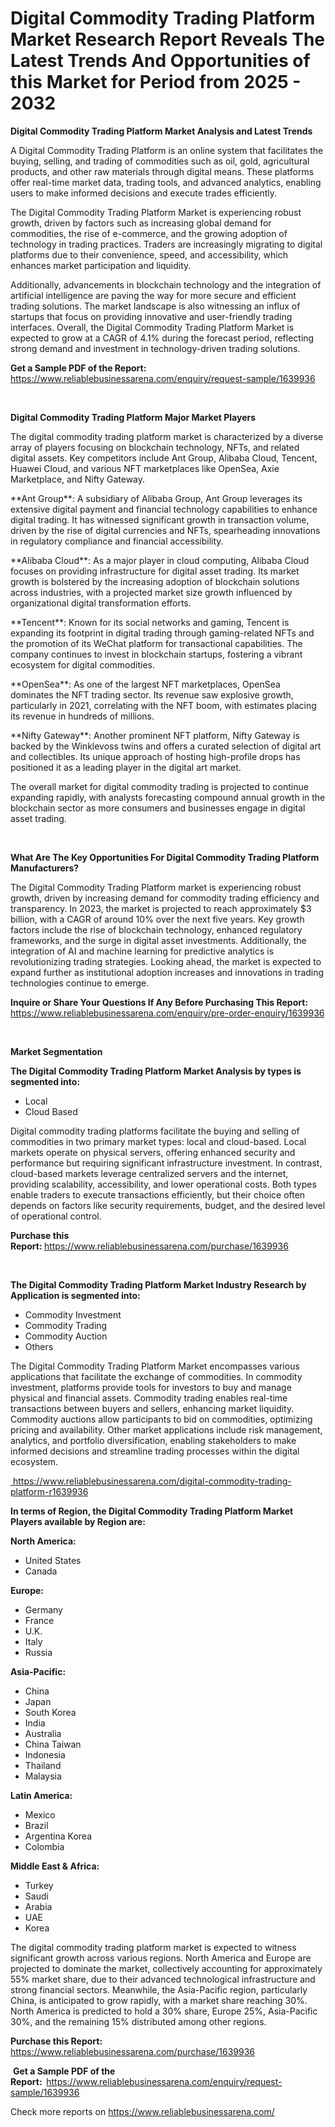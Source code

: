 <p><h1>Digital Commodity Trading Platform Market Research Report Reveals The Latest Trends And Opportunities of this Market for Period from 2025 - 2032</h1></p><p><strong>Digital Commodity Trading Platform Market Analysis and Latest Trends</strong></p>
<p><p>A Digital Commodity Trading Platform is an online system that facilitates the buying, selling, and trading of commodities such as oil, gold, agricultural products, and other raw materials through digital means. These platforms offer real-time market data, trading tools, and advanced analytics, enabling users to make informed decisions and execute trades efficiently. </p><p>The Digital Commodity Trading Platform Market is experiencing robust growth, driven by factors such as increasing global demand for commodities, the rise of e-commerce, and the growing adoption of technology in trading practices. Traders are increasingly migrating to digital platforms due to their convenience, speed, and accessibility, which enhances market participation and liquidity. </p><p>Additionally, advancements in blockchain technology and the integration of artificial intelligence are paving the way for more secure and efficient trading solutions. The market landscape is also witnessing an influx of startups that focus on providing innovative and user-friendly trading interfaces. Overall, the Digital Commodity Trading Platform Market is expected to grow at a CAGR of 4.1% during the forecast period, reflecting strong demand and investment in technology-driven trading solutions.</p></p>
<p><strong>Get a Sample PDF of the Report:&nbsp;</strong> <a href="https://www.reliablebusinessarena.com/enquiry/request-sample/1639936?utm_campaign=3177&utm_medium=2&utm_source=Github&utm_content=ia&utm_term=11032025&utm_id=digital-commodity-trading-platform">https://www.reliablebusinessarena.com/enquiry/request-sample/1639936</a></p>
<p>&nbsp;</p>
<p><strong>Digital Commodity Trading Platform Major Market Players</strong></p>
<p><p>The digital commodity trading platform market is characterized by a diverse array of players focusing on blockchain technology, NFTs, and related digital assets. Key competitors include Ant Group, Alibaba Cloud, Tencent, Huawei Cloud, and various NFT marketplaces like OpenSea, Axie Marketplace, and Nifty Gateway.</p><p>**Ant Group**: A subsidiary of Alibaba Group, Ant Group leverages its extensive digital payment and financial technology capabilities to enhance digital trading. It has witnessed significant growth in transaction volume, driven by the rise of digital currencies and NFTs, spearheading innovations in regulatory compliance and financial accessibility.</p><p>**Alibaba Cloud**: As a major player in cloud computing, Alibaba Cloud focuses on providing infrastructure for digital asset trading. Its market growth is bolstered by the increasing adoption of blockchain solutions across industries, with a projected market size growth influenced by organizational digital transformation efforts.</p><p>**Tencent**: Known for its social networks and gaming, Tencent is expanding its footprint in digital trading through gaming-related NFTs and the promotion of its WeChat platform for transactional capabilities. The company continues to invest in blockchain startups, fostering a vibrant ecosystem for digital commodities.</p><p>**OpenSea**: As one of the largest NFT marketplaces, OpenSea dominates the NFT trading sector. Its revenue saw explosive growth, particularly in 2021, correlating with the NFT boom, with estimates placing its revenue in hundreds of millions.</p><p>**Nifty Gateway**: Another prominent NFT platform, Nifty Gateway is backed by the Winklevoss twins and offers a curated selection of digital art and collectibles. Its unique approach of hosting high-profile drops has positioned it as a leading player in the digital art market.</p><p>The overall market for digital commodity trading is projected to continue expanding rapidly, with analysts forecasting compound annual growth in the blockchain sector as more consumers and businesses engage in digital asset trading.</p></p>
<p>&nbsp;</p>
<p><strong>What Are The Key Opportunities For Digital Commodity Trading Platform Manufacturers?</strong></p>
<p><p>The Digital Commodity Trading Platform market is experiencing robust growth, driven by increasing demand for commodity trading efficiency and transparency. In 2023, the market is projected to reach approximately $3 billion, with a CAGR of around 10% over the next five years. Key growth factors include the rise of blockchain technology, enhanced regulatory frameworks, and the surge in digital asset investments. Additionally, the integration of AI and machine learning for predictive analytics is revolutionizing trading strategies. Looking ahead, the market is expected to expand further as institutional adoption increases and innovations in trading technologies continue to emerge.</p></p>
<p><strong>Inquire or Share Your Questions If Any Before Purchasing This Report:</strong> <a href="https://www.reliablebusinessarena.com/enquiry/pre-order-enquiry/1639936?utm_campaign=3177&utm_medium=2&utm_source=Github&utm_content=ia&utm_term=11032025&utm_id=digital-commodity-trading-platform">https://www.reliablebusinessarena.com/enquiry/pre-order-enquiry/1639936</a></p>
<p>&nbsp;</p>
<p><strong>Market Segmentation</strong></p>
<p><strong>The Digital Commodity Trading Platform Market Analysis by types is segmented into:</strong></p>
<p><ul><li>Local</li><li>Cloud Based</li></ul></p>
<p><p>Digital commodity trading platforms facilitate the buying and selling of commodities in two primary market types: local and cloud-based. Local markets operate on physical servers, offering enhanced security and performance but requiring significant infrastructure investment. In contrast, cloud-based markets leverage centralized servers and the internet, providing scalability, accessibility, and lower operational costs. Both types enable traders to execute transactions efficiently, but their choice often depends on factors like security requirements, budget, and the desired level of operational control.</p></p>
<p><strong>Purchase this Report:&nbsp;</strong><a href="https://www.reliablebusinessarena.com/purchase/1639936?utm_campaign=3177&utm_medium=2&utm_source=Github&utm_content=ia&utm_term=11032025&utm_id=digital-commodity-trading-platform">https://www.reliablebusinessarena.com/purchase/1639936</a></p>
<p>&nbsp;</p>
<p><strong>The Digital Commodity Trading Platform Market Industry Research by Application is segmented into:</strong></p>
<p><ul><li>Commodity Investment</li><li>Commodity Trading</li><li>Commodity Auction</li><li>Others</li></ul></p>
<p><p>The Digital Commodity Trading Platform Market encompasses various applications that facilitate the exchange of commodities. In commodity investment, platforms provide tools for investors to buy and manage physical and financial assets. Commodity trading enables real-time transactions between buyers and sellers, enhancing market liquidity. Commodity auctions allow participants to bid on commodities, optimizing pricing and availability. Other market applications include risk management, analytics, and portfolio diversification, enabling stakeholders to make informed decisions and streamline trading processes within the digital ecosystem.</p></p>
<p><a href="https://www.reliablebusinessarena.com/digital-commodity-trading-platform-r1639936?utm_campaign=3177&utm_medium=2&utm_source=Github&utm_content=ia&utm_term=11032025&utm_id=digital-commodity-trading-platform">&nbsp;https://www.reliablebusinessarena.com/digital-commodity-trading-platform-r1639936</a></p>
<p><strong>In terms of Region, the Digital Commodity Trading Platform Market Players available by Region are:</strong></p>
<p>
    <p> <strong> North America: </strong>
        <ul>
            <li>United States</li>
            <li>Canada</li>
        </ul>
        </p> 
    <p> <strong> Europe: </strong>
        <ul>
            <li>Germany</li>
            <li>France</li>
            <li>U.K.</li>
            <li>Italy</li>
            <li>Russia</li>
        </ul>
        </p> 
    <p> <strong> Asia-Pacific: </strong>
        <ul>
            <li>China</li>
            <li>Japan</li>
            <li>South Korea</li>
            <li>India</li>
            <li>Australia</li>
            <li>China Taiwan</li>
            <li>Indonesia</li>
            <li>Thailand</li>
            <li>Malaysia</li>
        </ul>
        </p> 
    <p> <strong> Latin America: </strong>
        <ul>
            <li>Mexico</li>
            <li>Brazil</li>
            <li>Argentina Korea</li>
            <li>Colombia</li>
        </ul>
        </p> 
    <p> <strong> Middle East & Africa: </strong>
        <ul>
            <li>Turkey</li>
            <li>Saudi</li>
            <li>Arabia</li>
            <li>UAE</li>
            <li>Korea</li>
        </ul>
    </p>
    </p>
<p><p>The digital commodity trading platform market is expected to witness significant growth across various regions. North America and Europe are projected to dominate the market, collectively accounting for approximately 55% market share, due to their advanced technological infrastructure and strong financial sectors. Meanwhile, the Asia-Pacific region, particularly China, is anticipated to grow rapidly, with a market share reaching 30%. North America is predicted to hold a 30% share, Europe 25%, Asia-Pacific 30%, and the remaining 15% distributed among other regions.</p></p>
<p><strong>Purchase this Report: </strong><a href="https://www.reliablebusinessarena.com/purchase/1639936?utm_campaign=3177&utm_medium=2&utm_source=Github&utm_content=ia&utm_term=11032025&utm_id=digital-commodity-trading-platform">https://www.reliablebusinessarena.com/purchase/1639936</a></p>
<p>&nbsp;<strong>Get a Sample PDF of the Report:&nbsp;&nbsp;</strong><a href="https://www.reliablebusinessarena.com/enquiry/request-sample/1639936?utm_campaign=3177&utm_medium=2&utm_source=Github&utm_content=ia&utm_term=11032025&utm_id=digital-commodity-trading-platform">https://www.reliablebusinessarena.com/enquiry/request-sample/1639936</a></p>
<p><strong></strong></p>
<p>Check more reports on <a href="https://www.reliablebusinessarena.com/?utm_campaign=3177&utm_medium=2&utm_source=Github&utm_content=ia&utm_term=11032025&utm_id=digital-commodity-trading-platform">https://www.reliablebusinessarena.com/</a></p>